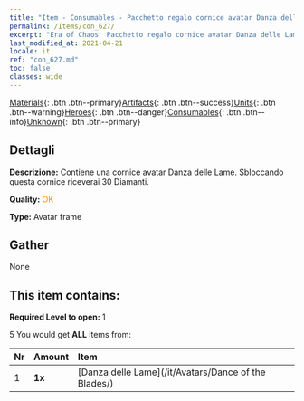 ```yaml
---
title: "Item - Consumables - Pacchetto regalo cornice avatar Danza delle Lame"
permalink: /Items/con_627/
excerpt: "Era of Chaos  Pacchetto regalo cornice avatar Danza delle Lame"
last_modified_at: 2021-04-21
locale: it
ref: "con_627.md"
toc: false
classes: wide
---
```

 [Materials](/it/Items/){: .btn .btn--primary}[Artifacts](/it/Items/Artifacts/){: .btn .btn--success}[Units](/it/Items/Units/){: .btn .btn--warning}[Heroes](/it/Items/Heroes/){: .btn .btn--danger}[Consumables](/it/Items/Consumables/){: .btn .btn--info}[Unknown](/it/Items/Unknown/){: .btn .btn--primary}

## Dettagli
 **Descrizione:** Contiene una cornice avatar Danza delle Lame. Sbloccando questa cornice riceverai 30 Diamanti.

 **Quality:** <span style="color: #FF8C00">OK</span>

 **Type:** Avatar frame

## Gather

  None

## This item contains:

 **Required Level to open:** 1

 5 You would get **ALL** items  from:

  | Nr | Amount |     Item    |
  |:---|:-------|:------------|
  | 1 |  **1x** | [Danza delle Lame](/it/Avatars/Dance of the Blades/) |  | 
